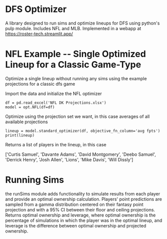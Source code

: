 # DFS Optimizer

A library designed to run sims and optimize lineups for DFS using python's pulp module. Includes NFL and MLB. Implemented in a webapp at https://roster-tech.streamlit.app/

# NFL Example -- Single Optimized Lineup for a Classic Game-Type
Optimize a single lineup without running any sims using the example projections for a classic dfs game

Import the data and initialize the NFL optimizer

```
df = pd.read_excel('NFL DK Projections.xlsx')
model = opt.NFL(df=df)
```

Optimize using the projection set we want, in this case averages of all available projections

```
lineup = model.standard_optimizer(df, objective_fn_column='avg fpts')
print(lineup)
```

Returns a list of players in the lineup, in this case 

['Curtis Samuel', 'Davante Adams', 'David Montgomery', 'Deebo Samuel', 'Derrick Henry', 'Josh Allen', 'Lions', 'Mike Davis', 'Will Dissly']

# Running Sims

the runSims module adds functionality to simulate results from each player and provide an optimal ownership calculation. Players' point predictions are sampled from a gamma distribution centered on their fantasy point projection and with a 95% CI between their floor and ceiling projections. Returns optimal ownership and leverage, where optimal ownership is the percentage of simulations in which the player was in the optimal lineup, and leverage is the difference between optimal ownership and projected ownership.
